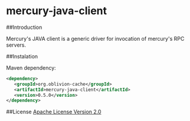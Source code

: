 mercury-java-client
===================

##Introduction

  Mercury's JAVA client is a generic driver for invocation of mercury's RPC servers.
  
  
##Instalation

Maven dependency:
 
 ```xml
<dependency>
    <groupId>org.oblivion-cache</groupId>
    <artifactId>mercury-java-client</artifactId>
    <version>0.5.0</version>
</dependency>
 ```

##License
[Apache License Version 2.0](http://www.apache.org/licenses/LICENSE-2.0.html)